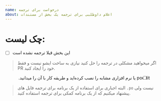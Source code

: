 ```yaml
---
name: درخواست برای ترجمه
about: اعلام داوطلبی برای ترجمه یک بخش از مستندات
---
```


# چک لیست:

<!-- اول مطمئن شوید که تمام موارد زیر را انجام داده اید-->

* [ ] این بخش قبلا ترجمه نشده است

> اگر میخواهید مشکلی در ترجمه را حل کنید نیازی به ساخت ایشو نیست و فقط PR خود را ایجاد کنید.

<div dir="rtl">

* [ ] poedit یا نرم افزاری مشابه را نصب کرده‌اید و طریقه کار با آن را میدانید.

</div>

> البته اجباری برای استفاده از یک برنامه برای ترجمه فایل های `.po` نیست ولی پیشنهاد میکنیم که از یک برنامه کمکی برای ترجمه استفاده کنید.
